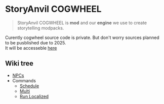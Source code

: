 # StoryAnvil COGWHEEL

> StoryAnvil COGWHEEL is **mod** and our **engine** we use to create storytelling modpacks.

<div class="alert warn">
  <p>
    Curently cogwheel source code is private. But don't worry sources planned to be pusblished due to 2025.
    <br>
    It will be accesseble <a href="https://github.com/StoryAnvil/Cogwheel">here</a>
  </p>
</div>

## Wiki tree

- [NPCs](https://storyanvil.github.io/page?wiki=projects/cogwheel/NPCs)
- Commands
  - [Schedule](https://storyanvil.github.io/page?wiki=projects/cogwheel/schedule)
  - [Multi](https://storyanvil.github.io/page?wiki=projects/cogwheel/multi)
  - [Run Localized](https://storyanvil.github.io/page?wiki=projects/cogwheel/runlocalized)
